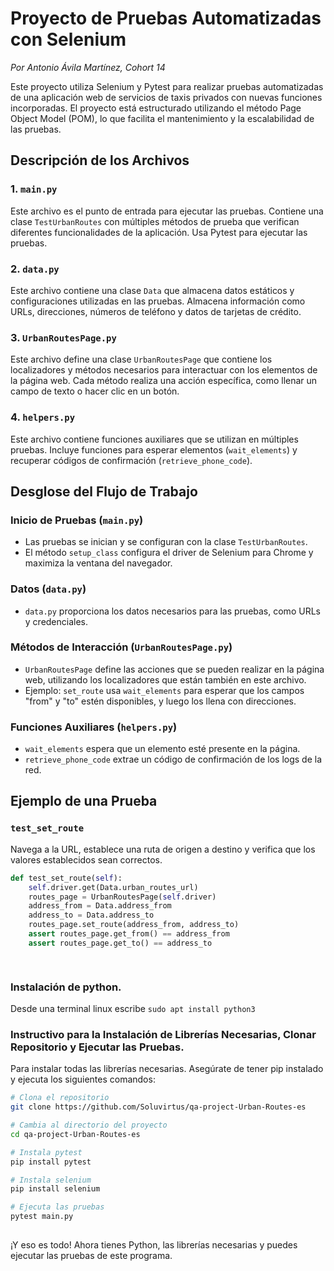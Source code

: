 # Proyecto de Pruebas Automatizadas con Selenium
_Por Antonio Ávila Martínez, Cohort 14_

Este proyecto utiliza Selenium y Pytest para realizar pruebas automatizadas de una aplicación web de servicios de taxis privados con nuevas funciones incorporadas. El proyecto está estructurado utilizando el método Page Object Model (POM), lo que facilita el mantenimiento y la escalabilidad de las pruebas.

## Descripción de los Archivos

### 1. `main.py`
Este archivo es el punto de entrada para ejecutar las pruebas. Contiene una clase `TestUrbanRoutes` con múltiples métodos de prueba que verifican diferentes funcionalidades de la aplicación. Usa Pytest para ejecutar las pruebas.

### 2. `data.py`
Este archivo contiene una clase `Data` que almacena datos estáticos y configuraciones utilizadas en las pruebas. Almacena información como URLs, direcciones, números de teléfono y datos de tarjetas de crédito.

### 3. `UrbanRoutesPage.py`
Este archivo define una clase `UrbanRoutesPage` que contiene los localizadores y métodos necesarios para interactuar con los elementos de la página web. Cada método realiza una acción específica, como llenar un campo de texto o hacer clic en un botón.

### 4. `helpers.py`
Este archivo contiene funciones auxiliares que se utilizan en múltiples pruebas. Incluye funciones para esperar elementos (`wait_elements`) y recuperar códigos de confirmación (`retrieve_phone_code`).

## Desglose del Flujo de Trabajo

### Inicio de Pruebas (`main.py`)
- Las pruebas se inician y se configuran con la clase `TestUrbanRoutes`.
- El método `setup_class` configura el driver de Selenium para Chrome y maximiza la ventana del navegador.

### Datos (`data.py`)
- `data.py` proporciona los datos necesarios para las pruebas, como URLs y credenciales.

### Métodos de Interacción (`UrbanRoutesPage.py`)
- `UrbanRoutesPage` define las acciones que se pueden realizar en la página web, utilizando los localizadores que están también en este archivo.
- Ejemplo: `set_route` usa `wait_elements` para esperar que los campos "from" y "to" estén disponibles, y luego los llena con direcciones.

### Funciones Auxiliares (`helpers.py`)
- `wait_elements` espera que un elemento esté presente en la página.
- `retrieve_phone_code` extrae un código de confirmación de los logs de la red.

## Ejemplo de una Prueba

### `test_set_route`
Navega a la URL, establece una ruta de origen a destino y verifica que los valores establecidos sean correctos.

```python
def test_set_route(self):
    self.driver.get(Data.urban_routes_url)
    routes_page = UrbanRoutesPage(self.driver)
    address_from = Data.address_from
    address_to = Data.address_to
    routes_page.set_route(address_from, address_to)
    assert routes_page.get_from() == address_from
    assert routes_page.get_to() == address_to

    
   ```
### Instalación de python.
Desde una terminal linux escribe 
`sudo apt install python3`

### Instructivo para la Instalación de Librerías Necesarias, Clonar Repositorio y Ejecutar las Pruebas.

Para instalar todas las librerías necesarias.
Asegúrate de tener pip instalado y ejecuta los siguientes comandos:

```sh
# Clona el repositorio
git clone https://github.com/Soluvirtus/qa-project-Urban-Routes-es

# Cambia al directorio del proyecto
cd qa-project-Urban-Routes-es

# Instala pytest
pip install pytest

# Instala selenium
pip install selenium

# Ejecuta las pruebas
pytest main.py
 
   ```
¡Y eso es todo! Ahora tienes Python, las librerías necesarias y puedes ejecutar las pruebas de este programa.